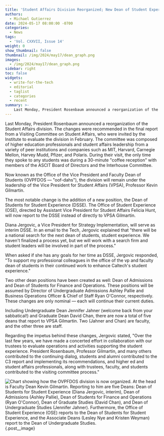```yaml
---
title: 'Student Affairs Division Reorganized; New Dean of Student Experience'
authors:
  - Michael Gutierrez
date: 2024-05-17 08:00:00 -0700
categories:
  - News
tags:
  - 'Vol. CXXVII, Issue 14'
weight: 0
show_thumbnail: false
thumbnail: /img/2024/may17/dean_graph.png
images:
  - /img/2024/may17/dean_graph.png
sidebar: right
toc: false
widgets:
  - write-for-the-tech
  - editorial
  - taglist
  - categories
  - recent
summary: >-
    Last Monday, President Rosenbaum announced a reorganization of the Student Affairs division. The changes were recommended in the final report from a Visiting Committee on Student Affairs...
---
```


Last Monday, President Rosenbaum announced a reorganization of the Student Affairs division. The changes were recommended in the final report from a Visiting Committee on Student Affairs, who were invited by the Institute to evaluate the division in February. The committee was composed of higher education professionals and student affairs leadership from a variety of peer institutions and companies such as MIT, Harvard, Carnegie Mellon, Harvey Mudd, Pfizer, and Polaris. During their visit, the only time they spoke to any students was during a 30-minute "coffee reception" with members of the ASCIT Board of Directors and the Interhouse Committee.

Now known as the Office of the Vice President and Faculty Dean of Students (OVPFDOS — "oof-dahs"), the division will remain under the leadership of the Vice President for Student Affairs (VPSA), Professor Kevin Gilmartin.

The most notable change is the addition of a new position, the Dean of Students for Student Experience (DSSE). The Office of Student Experience (OSE), directed by Assistant Vice President for Student Affairs Felicia Hunt, will now report to the DSSE instead of directly to VPSA Gilmartin.

Diana Jergovic, a Vice President for Strategy Implementation, will serve as interim DSSE. In an email to the Tech, Jergovic explained that "there will be a national search for the next dean of students, student experience. We haven't finalized a process yet, but we will work with a search firm and student leaders will be involved in part of the process."

When asked if she has any goals for her time as DSSE, Jergovic responded, "To support my professional colleagues in the office of the vp and faculty dean of students in their continued work to enhance Caltech's student experience."

Two other dean positions have been created as well: Dean of Admissions and Dean of Students for Finance and Operations. These positions will be assumed by Director of Undergraduate Admissions Ashley Pallie and Business Operations Officer & Chief of Staff Ryan O'Connor, respectively. These changes are only nominal — each will continue their current duties.

Including Undergraduate Dean Jennifer Jahner (welcome back from your sabbatical!) and Graduate Dean David Chan, there are now a total of five deans that report to VPSA Gilmartin. Two (Jahner and Chan) are faculty, and the other three are staff.

Regarding the impetus behind these changes, Jergovic stated, "Over the last few years, we have made a concerted effort in collaboration with our trustees to evaluate operations and activities supporting the student experience. President Rosenbaum, Professor Gilmartin, and many others contributed to the continuing dialog, students and alumni contributed to the C3 report and implementing its recommendations, and higher ed and student affairs professionals, along with trustees, faculty, and students contributed to the visiting committee process."

![Chart showing how the OVPFDOS division is now organized. At the head is Faculty Dean Kevin Gilmartin. Reporting to him are five Deans: Dean of Students for Student Experience (Diana Jergovic, interim), Dean of Admissions (Ashley Pallie), Dean of Students for Finance and Operations (Ryan O'Connor), Dean of Graduate Studies (David Chan), and Dean of Undergraduate Studies (Jennifer Jahner). Furthermore, the Office of Student Experience (OSE) reports to the Dean of Students for Student Experience, and the Associate Deans (Lesley Nye and Kristen Weyman) report to the Dean of Undergraduate Studies.](/img/2024/may17/dean_graph.png "Chart showing how the OVPFDOS division is now organized")
{.post__image}